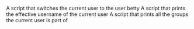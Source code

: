 A script that switches the current user to the user betty
A script that prints the effective username of the current user
A script that prints all the groups the current user is part of  
